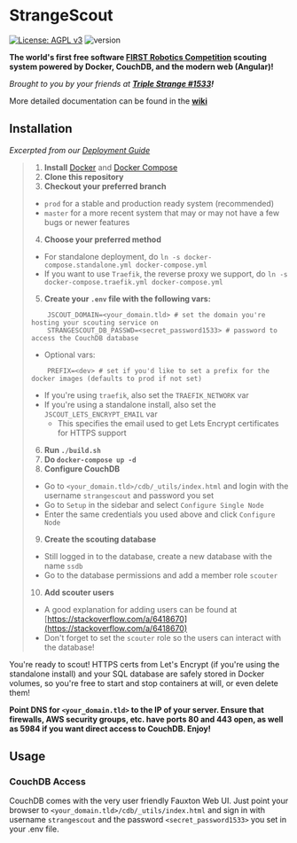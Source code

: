 # StrangeScout

[![License: AGPL v3](https://img.shields.io/badge/License-AGPL%20v3-blue.svg)](https://www.gnu.org/licenses/agpl-3.0)
![version](https://img.shields.io/github/tag-date/triplestrange/strangescout.svg?label=version&style=flat)

**The world's first free software [FIRST Robotics Competition](https://firstinspires.org) scouting system powered by Docker, CouchDB, and the modern web (Angular)!**

_Brought to you by your friends at **[Triple Strange #1533](http://ecgrobotics.org)!**_

More detailed documentation can be found in the **[wiki](https://github.com/triplestrange/StrangeScout/wiki/)**

## Installation
_Excerpted from our [Deployment Guide](https://github.com/triplestrange/StrangeScout/wiki/Deployment-Guide#deploying-the-server)_

>1. **Install** [Docker](https://docs.docker.com/install/) and [Docker Compose](https://docs.docker.com/compose/install/)
>2. **Clone this repository**
>3. **Checkout your preferred branch**
>	- `prod` for a stable and production ready system (recommended)
>	- `master` for a more recent system that may or may not have a few bugs or newer features
>4. **Choose your preferred method**
>	- For standalone deployment, do `ln -s docker-compose.standalone.yml docker-compose.yml`
>	- If you want to use `Traefik`, the reverse proxy we support, do `ln -s docker-compose.traefik.yml docker-compose.yml`
>5. **Create your `.env` file with the following vars:**
>	```
>		JSCOUT_DOMAIN=<your_domain.tld> # set the domain you're hosting your scouting service on
>		STRANGESCOUT_DB_PASSWD=<secret_password1533> # password to access the CouchDB database
>	```
>	- Optional vars:
>	```
>		PREFIX=<dev> # set if you'd like to set a prefix for the docker images (defaults to prod if not set)
>	```
>	- If you're using `traefik`, also set the `TRAEFIK_NETWORK` var
>	- If you're using a standalone install, also set the `JSCOUT_LETS_ENCRYPT_EMAIL` var
>		- This specifies the email used to get Lets Encrypt certificates for HTTPS support
>6. **Run `./build.sh`**
>7. **Do `docker-compose up -d`**
>8. **Configure CouchDB**
>	- Go to `<your_domain.tld>/cdb/_utils/index.html` and login with the username `strangescout` and password you set
>	- Go to `Setup` in the sidebar and select `Configure Single Node`
>	- Enter the same credentials you used above and click `Configure Node`
>9. **Create the scouting database**
>	- Still logged in to the database, create a new database with the name `ssdb`
>	- Go to the database permissions and add a member role `scouter`
>10. **Add scouter users**
>	- A good explanation for adding users can be found at [https://stackoverflow.com/a/6418670](https://stackoverflow.com/a/6418670)
>	- Don't forget to set the `scouter` role so the users can interact with the database!

You're ready to scout! HTTPS certs from Let's Encrypt (if you're using the standalone install) and your SQL database are safely stored in Docker volumes, so you're free to start and stop containers at will, or even delete them!

**Point DNS for `<your_domain.tld>` to the IP of your server. Ensure that firewalls, AWS security groups, etc. have ports 80 and 443 open, as well as 5984 if you want direct access to CouchDB. Enjoy!**

## Usage

### CouchDB Access
CouchDB comes with the very user friendly Fauxton Web UI. Just point your browser to `<your_domain.tld>/cdb/_utils/index.html` and sign in with username `strangescout` and the password `<secret_password1533>` you set in your .env file.
